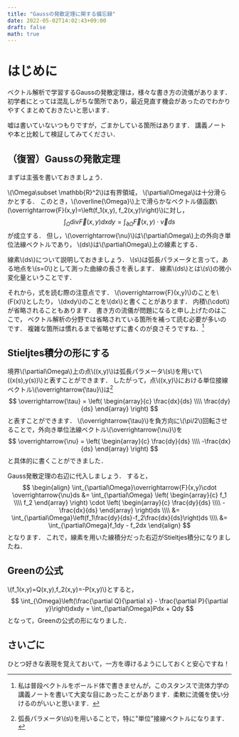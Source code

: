 ```yaml
---
title: "Gaussの発散定理に関する備忘録"
date: 2022-05-02T14:02:43+09:00
draft: false
math: true
---
```


# はじめに

ベクトル解析で学習するGaussの発散定理は，様々な書き方の流儀があります．
初学者にとっては混乱しがちな箇所であり，最近見直す機会があったのでわかりやすくまとめておきたいと思います．

嘘は書いていないつもりですが，ごまかしている箇所はあります．
講義ノートや本と比較して検証してみてください．

## （復習）Gaussの発散定理

まずは主張を書いておきましょう．

\\(\Omega\subset \mathbb{R}^2\\)は有界領域，
\\(\partial\Omega\\)は十分滑らかとする．
このとき，\\(\overline{\Omega}\\)上で滑らかなベクトル値函数\\(\overrightarrow{F}(x,y)=\left(f_1(x,y), f_2(x,y)\right)\\)に対し，
$$
\int_{\Omega}\mathrm{div}\overrightarrow{F}(x,y)dxdy
= \int_{\partial\Omega}\overrightarrow{F}(x,y)\cdot \overrightarrow{\nu}ds
$$
が成立する．
但し，\\(\overrightarrow{\nu}\\)は\\(\partial\Omega\\)上の外向き単位法線ベクトルであり，
\\(ds\\)は\\(\partial\Omega\\)上の線素とする．

線素\\(ds\\)について説明しておきましょう．
\\(s\\)は弧長パラメータと言って，ある地点を\\(s=0\\)として測った曲線の長さを表します．
線素\\(ds\\)とは\\(s\\)の微小変化量ということです．

それから，式を読む際の注意点です．
\\(\overrightarrow{F}(x,y)\\)のことを\\(F(x)\\)としたり，
\\(dxdy\\)のことを\\(dx\\)と書くことがあります．
内積\\(\cdot\\)が省略されることもあります．
書き方の流儀が問題になると申し上げたのはここで，
ベクトル解析の分野では省略されている箇所を補って読む必要が多いのです．
複雑な箇所は慣れるまで省略せずに書くのが良さそうですね．[^1]

## Stieljtes積分の形にする

境界\\(\partial\Omega\\)上の点\\((x,y)\\)は弧長パラメータ\\(s\\)を用いて\\((x(s),y(s))\\)と表すことができます．
したがって，点\\((x,y)\\)における単位接線ベクトル\\(\overrightarrow{\tau}\\)は[^2]
$$
\overrightarrow{\tau} =
\left(
\begin{array}{c}
\frac{dx}{ds} \\\\
\frac{dy}{ds}
\end{array}
\right)
$$
と表すことができます．
\\(\overrightarrow{\tau}\\)を負方向に\\(\pi/2\\)回転させることで，外向き単位法線ベクトル\\(\overrightarrow{\nu}\\)を
$$
\overrightarrow{\nu} =
\left(
\begin{array}{c}
\frac{dy}{ds} \\\\
-\frac{dx}{ds}
\end{array}
\right)
$$
と具体的に書くことができました．

Gauss発散定理の右辺に代入しましょう．
すると，
$$
\begin{align}
\int_{\partial\Omega}\overrightarrow{F}(x,y)\cdot \overrightarrow{\nu}ds
&= \int_{\partial\Omega}
\left(
\begin{array}{c}
f_1 \\\\
f_2
\end{array}
\right)
\cdot
\left(
\begin{array}{c}
\frac{dy}{ds} \\\\
-\frac{dx}{ds}
\end{array}
\right)ds \\\\
&= \int_{\partial\Omega}\left(f_1\frac{dy}{ds}-f_2\frac{dx}{ds}\right)ds \\\\
&= \int_{\partial\Omega}f_1dy - f_2dx
\end{align}
$$
となります．
これで，線素を用いた線積分だった右辺がStieltjes積分になりましたね．

## Greenの公式

\\(f_1(x,y)=Q(x,y),f_2(x,y)=-P(x,y)\\)とすると，
$$
\int_{\Omega}\left(\frac{\partial Q}{\partial x} - \frac{\partial P}{\partial y}\right)dxdy
= \int_{\partial\Omega}Pdx + Qdy
$$
となって，Greenの公式の形になりました．

## さいごに

ひとつ好きな表現を覚えておいて，一方を導けるようにしておくと安心ですね！

[^1]:私は普段ベクトルをボールド体で書きませんが，このスタンスで流体力学の講義ノートを書いて大変な目にあったことがあります．柔軟に流儀を使い分けるのがいいと思います．

[^2]:弧長パラメータ\\(s\\)を用いることで，特に"単位"接線ベクトルになります．
